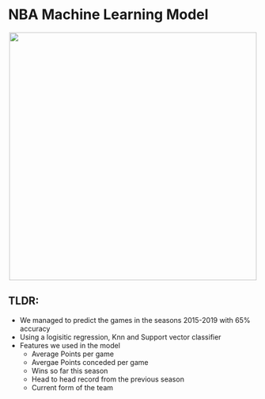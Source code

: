 # NBA Machine Learning Model

<p align="middle">
<img width=500 src="https://dl.dropboxusercontent.com/s/yjh9y7b60kdiwhs/bball.png?dl=0" />
</p>

## TLDR: 
- We managed to predict the games in the seasons 2015-2019 with 65% accuracy 
- Using a logisitic regression, Knn and Support vector classifier
- Features we used in the model
  - Average Points per game
  - Avergae Points conceded per game
  - Wins so far this season 
  - Head to head record from the previous season 
  - Current form of the team
  
